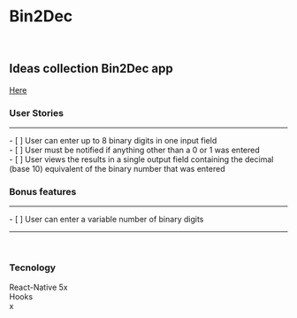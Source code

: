 <h1>Bin2Dec</h1>
<br/>
<h2>Ideas collection Bin2Dec app</h2> <a href="https://github.com/florinpop17/app-ideas">Here</a>
<br/>
<h3>User Stories</h3>
<hr/>
-   [ ] User can enter up to 8 binary digits in one input field<br>
-   [ ] User must be notified if anything other than a 0 or 1 was entered<br>
-   [ ] User views the results in a single output field containing the decimal (base 10) equivalent of the binary number that was entered
<br>
<h3>Bonus features</h3>
<hr/>
-   [ ] User can enter a variable number of binary digits
<br/>
<hr/>
<br/>
<h3>Tecnology</h3>
React-Native 5x<br/>
Hooks<br>x


